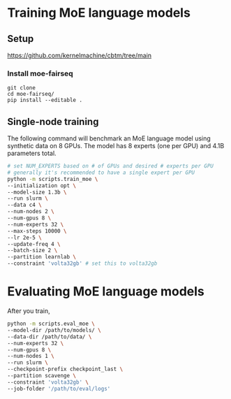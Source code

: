 # Training MoE language models

## Setup
https://github.com/kernelmachine/cbtm/tree/main

### Install moe-fairseq
```
git clone 
cd moe-fairseq/
pip install --editable .
```


## Single-node training

The following command will benchmark an MoE language model using synthetic data
on 8 GPUs. The model has 8 experts (one per GPU) and 4.1B parameters total.

```bash
# set NUM_EXPERTS based on # of GPUs and desired # experts per GPU
# generally it's recommended to have a single expert per GPU
python -m scripts.train_moe \
--initialization opt \
--model-size 1.3b \
--run slurm \
--data c4 \
--num-nodes 2 \
--num-gpus 8 \
--num-experts 32 \
--max-steps 10000 \
--lr 2e-5 \
--update-freq 4 \
--batch-size 2 \
--partition learnlab \
--constraint 'volta32gb' # set this to volta32gb
```

# Evaluating MoE language models

After you train, 
```bash
python -m scripts.eval_moe \
--model-dir /path/to/models/ \
--data-dir /path/to/data/ \
--num-experts 32 \
--num-gpus 8 \
--num-nodes 1 \
--run slurm \
--checkpoint-prefix checkpoint_last \
--partition scavenge \
--constraint 'volta32gb' \
--job-folder '/path/to/eval/logs' 
```
